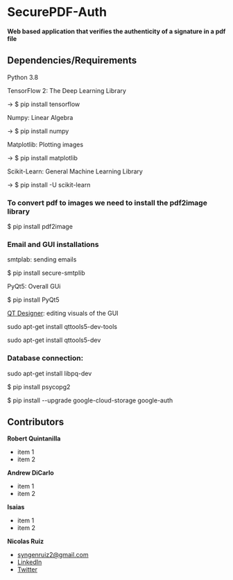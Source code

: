 # SecurePDF-Auth

**Web based application that verifies the authenticity of a signature in a pdf file**

## Dependencies/Requirements

Python 3.8

TensorFlow 2: The Deep Learning Library

-> $ pip install tensorflow

Numpy: Linear Algebra

-> $ pip install numpy

Matplotlib: Plotting images

-> $ pip install matplotlib 

Scikit-Learn: General Machine Learning Library

-> $ pip install -U scikit-learn

### To convert pdf to images we need to install the pdf2image library

$ pip install pdf2image

### Email and GUI installations 

smtplab: sending emails

$ pip install secure-smtplib

PyQt5: Overall GUi

$ pip install PyQt5

[QT Designer](https://pythonbasics.org/qt-designer-python/): editing visuals of the GUI

sudo apt-get install qttools5-dev-tools

sudo apt-get install qttools5-dev

### Database connection:

sudo apt-get install libpq-dev

$ pip install psycopg2

$ pip install --upgrade google-cloud-storage google-auth

## Contributors

**Robert Quintanilla**
  * item 1
  * item 2
 
**Andrew DiCarlo**
  * item 1
  * item 2
 
**Isaias**
  * item 1
  * item 2

**Nicolas Ruiz**
  * syngenruiz2@gmail.com
  * [LinkedIn](www.linkedin.com/in/nicolas-s-ruiz)
  * [Twitter](https://twitter.com/NicRuiz88)
